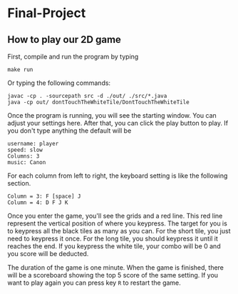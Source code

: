 # Final-Project
## How to play our 2D game

First, compile and run the program by typing

```bash=
make run
```

Or typing the following commands:

```bash=
javac -cp . -sourcepath src -d ./out/ ./src/*.java
java -cp out/ dontTouchTheWhiteTile/DontTouchTheWhiteTile
```

Once the program is running, you will see the starting window. You can adjust your settings here. After that, you can click the play button to play. If you don't type anything the default will be 

```
username: player
speed: slow
Columns: 3
music: Canon
```

For each column from left to right, the keyboard setting is like the following section.

```
Column = 3: F [space] J
Column = 4: D F J K
```

Once you enter the game, you'll see the grids and a red line. This red line represent the vertical position of where you keypress. The target for you is to keypress all the black tiles as many as you can. For the short tile, you just need to keypress it once. For the long tile, you should keypress it until it reaches the end. If you keypress the white tile, your combo will be 0 and you score will be deducted.

The duration of the game is one minute. When the game is finished, there will be a scoreboard showing the top 5 score of the same setting. If you want to play again you can press key `R` to restart the game.